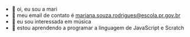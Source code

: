 - 👋 oi, eu sou a mari
- :cake: meu email de contato é mariana.souza.rodrigues@escola.pr.gov.br
- :stars: eu sou interessada em música 
- :carousel_horse: estou aprendendo a programar a linguagem de JavaScript e Scratch
 

 
